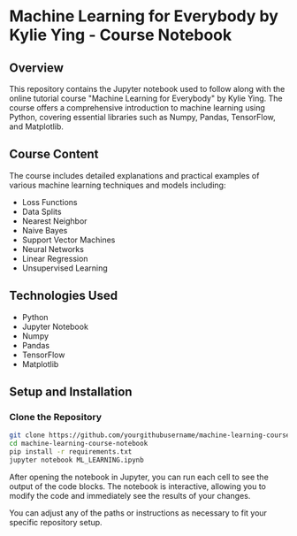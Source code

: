# Machine Learning for Everybody by Kylie Ying - Course Notebook

## Overview
This repository contains the Jupyter notebook used to follow along with the online tutorial course "Machine Learning for Everybody" by Kylie Ying. The course offers a comprehensive introduction to machine learning using Python, covering essential libraries such as Numpy, Pandas, TensorFlow, and Matplotlib.

## Course Content
The course includes detailed explanations and practical examples of various machine learning techniques and models including:
- Loss Functions
- Data Splits
- Nearest Neighbor
- Naive Bayes
- Support Vector Machines
- Neural Networks
- Linear Regression
- Unsupervised Learning

## Technologies Used
- Python
- Jupyter Notebook
- Numpy
- Pandas
- TensorFlow
- Matplotlib

## Setup and Installation

### Clone the Repository
```bash
git clone https://github.com/yourgithubusername/machine-learning-course-notebook.git
cd machine-learning-course-notebook
pip install -r requirements.txt
jupyter notebook ML_LEARNING.ipynb
```
After opening the notebook in Jupyter, you can run each cell to see the output of the code blocks. The notebook is interactive, allowing you to modify the code and immediately see the results of your changes.

You can adjust any of the paths or instructions as necessary to fit your specific repository setup.

